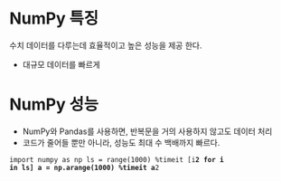 # NumPy 특징

수치 데이터를 다루는데 효율적이고 높은 성능을 제공 한다.

* 대규모 데이터를 빠르게

# NumPy 성능

* NumPy와 Pandas를 사용하면, 반복문을 거의 사용하지 않고도 데이터 처리
* 코드가 줄어들 뿐만 아니라, 성능도 최대 수 백배까지 빠르다.

<code>import numpy as np
ls = range(1000)
%timeit [i**2 for i in ls]
a = np.arange(1000)
%timeit a**2
</code>
